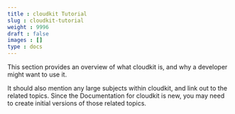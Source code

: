 ```yaml
---
title : cloudkit Tutorial
slug : cloudkit-tutorial
weight : 9996
draft : false
images : []
type : docs
---
```


This section provides an overview of what cloudkit is, and why a developer might want to use it.

It should also mention any large subjects within cloudkit, and link out to the related topics.  Since the Documentation for cloudkit is new, you may need to create initial versions of those related topics.

